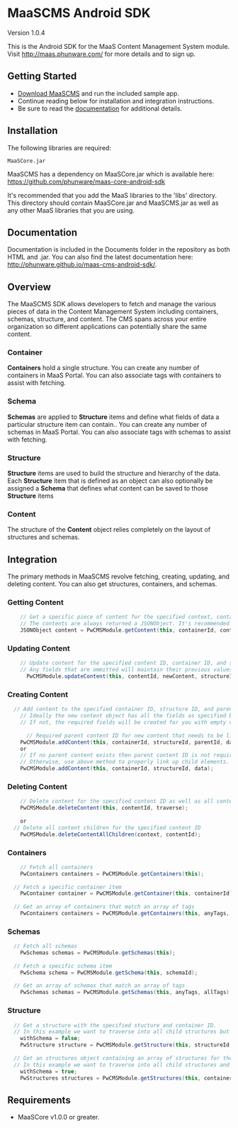 MaaSCMS Android SDK
================

Version 1.0.4

This is the Android SDK for the MaaS Content Management System module. Visit http://maas.phunware.com/ for more details and to sign up.

Getting Started
---------------

- [Download MaaSCMS](https://github.com/phunware/maas-cms-android-sdk/archive/master.zip) and run the included sample app.
- Continue reading below for installation and integration instructions.
- Be sure to read the [documentation](http://phunware.github.io/maas-cms-android-sdk/) for additional details.



Installation
------------

The following libraries are required:
````
MaaSCore.jar
````

MaaSCMS has a dependency on MaaSCore.jar which is available here: https://github.com/phunware/maas-core-android-sdk

It's recommended that you add the MaaS libraries to the 'libs' directory. This directory should contain MaaSCore.jar and MaaSCMS.jar  as well as any other MaaS libraries that you are using.



Documentation
------------

Documentation is included in the Documents folder in the repository as both HTML and .jar. You can also find the latest documentation here: http://phunware.github.io/maas-cms-android-sdk/.



Overview
-----------

The MaaSCMS SDK allows developers to fetch and manage the various pieces of data in the Content Management System including containers, schemas, structure, and content. The CMS spans across your entire organization so different applications can potentially share the same content.


### Container

**Containers** hold a single structure. You can create any number of containers in MaaS Portal. You can also associate tags with containers to assist with fetching.

### Schema

**Schemas** are applied to **Structure** items and define what fields of data a particular structure item can contain.. You can create any number of schemas in MaaS Portal. You can also associate tags with schemas to assist with fetching.

### Structure

**Structure** items are used to build the structure and hierarchy of the data. Each **Structure** item that is defined as an object can also optionally be assigned a **Schema** that defines what content can be saved to those **Structure** items

### Content

The structure of the **Content** object relies completely on the layout of structures and schemas.



Integration
-----------

The primary methods in MaaSCMS revolve fetching, creating, updating, and deleting content. You can also get structures, containers, and schemas.

### Getting Content

````java
	// Get a specific piece of content for the specified context, container ID, and content ID. 
	// The contents are always returned a JSONObject. It's recommended that you parse the JSONObject into a model object.
    JSONObject content = PwCMSModule.getContent(this, containerId, contentId);

````

### Updating Content

````java
	// Update content for the specified content ID, container ID, and structure ID. 
	// Any fields that are ommitted will maintain their previous values.
	  PwCMSModule.updateContent(this, contentId, newContent, structureId);
````

### Creating Content

````java
  // Add content to the specified container ID, structure ID, and parent content ID. 
	// Ideally the new content object has all the fields as specified by the structure and schema. 
	// If not, the required fields will be created for you with empty values.
	
	  // Required parent content ID for new content that needs to be link up to any dynamic children of a structure item. 
    PwCMSModule.addContent(this, containerId, structureId, parentId, data);
    or
    // If no parent content exists then parent content ID is not required. 
    // Otherwise, use above method to properly link up child elements.
    PwCMSModule.addContent(this, containerId, structureId, data);
````

### Deleting Content

````java
	// Delete content for the specified content ID as well as all content children
    PwCMSModule.deleteContent(this, contentId, traverse);   
    
    or
  // Delete all content children for the specified content ID
    PwCMSModule.deleteContentAllChildren(context, contentId);

````

### Containers

````java
	// Fetch all containers
    PwContainers containers = PwCMSModule.getContainers(this);
    
  // Fetch a specific container item
    PwContainer container = PwCMSModule.getContainer(this, containerId);
    
  // Get an array of containers that match an array of tags
    PwContainers containers = PwCMSModule.getContainers(this, anyTags, allTags);

````

### Schemas

````java
  // Fetch all schemas
    PwSchemas schemas = PwCMSModule.getSchemas(this);
    
  // Fetch a specific schema item
    PwSchema schema = PwCMSModule.getSchema(this, schemaId);
    
  // Get an array of schemas that match an array of tags
    PwSchemas schemas = PwCMSModule.getSchemas(this, anyTags, allTags);
````

### Structure

````java
  // Get a structure with the specified stucture and container ID. 
  // In this example we want to traverse into all child structures but not include schema.
    withSchema = false;
    PwStructure structure = PwCMSModule.getStructure(this, structureId, containerId, depth, withSchema);
    
  // Get an structures object containing an array of structures for the specified container ID. 
  // In this example we want to traverse into all child structures and include schema.
    withSchema = true;
    PwStructures structures = PwCMSModule.getStructures(this, containerId, depth, withSchema);
````



Requirements
------------

- MaaSCore v1.0.0 or greater.
